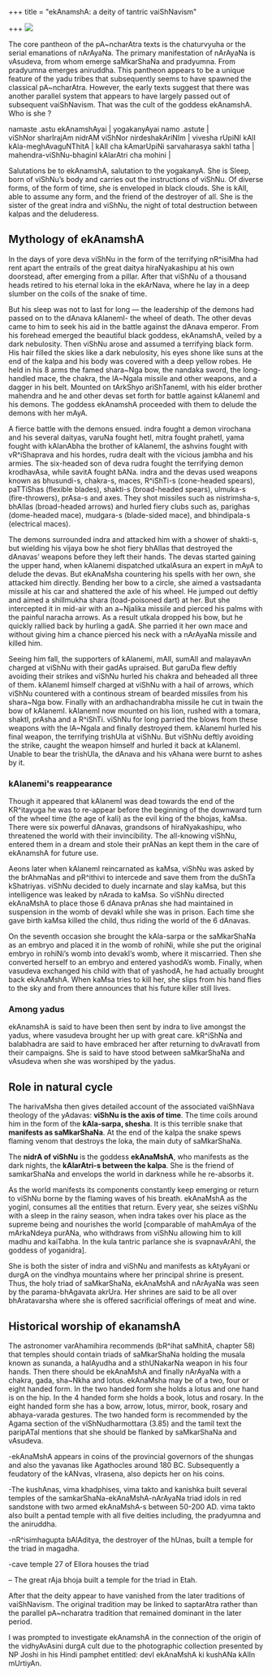 +++
title = "ekAnamshA: a deity of tantric vaiShNavism"

+++
[![](https://i1.wp.com/photos1.blogger.com/blogger/2010/410/320/ekAnamshA.0.jpg)](http://photos1.blogger.com/blogger/2010/410/1600/ekAnamshA.0.jpg)

The core pantheon of the pA\~ncharAtra texts is the chaturvyuha or the
serial emanations of nArAyaNa. The primary manifestation of nArAyaNa is
vAsudeva, from whom emerge saMkarShaNa and pradyumna. From pradyumna
emerges aniruddha. This pantheon appears to be a unique feature of the
yadu tribes that subsequently seems to have spawned the classical
pA\~ncharAtra. However, the early texts suggest that there was another
parallel system that appears to have largely passed out of subsequent
vaiShNavism. That was the cult of the goddess ekAnamshA. Who is she ?

namaste .astu ekAnamshAyai | yogakanyAyai namo .astute |   
viShNor sharIrajAm nidrAM viShNor nirdeshakAriNIm | vivesha rUpiNI kAlI
kAla-meghAvaguNThitA | kAlI cha kAmarUpiNi sarvaharasya sakhI tatha |
mahendra-viShNu-bhaginI kAlarAtri cha mohini |

Salutations be to ekAnamshA, salutation to the yogakanyA. She is Sleep,
born of viShNu’s body and carries out the instructions of viShNu. Of
diverse forms, of the form of time, she is enveloped in black clouds.
She is kAlI, able to assume any form, and the friend of the destroyer of
all. She is the sister of the great indra and viShNu, the night of total
destruction between kalpas and the deluderess.

## Mythology of ekAnamshA

In the days of yore deva viShNu in the form of the terrifying nR^isiMha
had rent apart the entrails of the great daitya hiraNyakashipu at his
own doorstead, after emerging from a pillar. After that viShNu of a
thousand heads retired to his eternal loka in the ekArNava, where he lay
in a deep slumber on the coils of the snake of time. 

But his sleep was
not to last for long — the leadership of the demons had passed on to the
dAnava kAlanemI- the wheel of death. The other devas came to him to seek
his aid in the battle against the dAnava emperor. From his forehead
emerged the beautiful black goddess, ekAnamshA, veiled by a dark
nebulosity. Then viShNu arose and assumed a terrifying black form. His
hair filled the skies like a dark nebulosity, his eyes shone like suns
at the end of the kalpa and his body was covered with a deep yellow
robes. He held in his 8 arms the famed shara\~Nga bow, the nandaka
sword, the long-handled mace, the chakra, the lA\~Ngala missile and
other weapons, and a dagger in his belt. Mounted on tArkShyo
ariShTanemI, with his elder brother mahendra and he and other devas set
forth for battle against kAlanemI and his demons. The goddess ekAnamshA
proceeded with them to delude the demons with her mAyA.

A fierce battle with the demons ensued. indra fought a demon virochana
and his several daityas, varuNa fought hetI, mitra fought prahetI, yama
fought with kAlanAbha the brother of kAlanemI, the ashvins fought with
vR^iShaprava and his hordes, rudra dealt with the vicious jambha and his
armies. The six-headed son of deva rudra fought the terrifying demon
krodhavAsa, while savitA fought bANa. indra and the devas used weapons
known as bhusundi-s, chakra-s, maces, R^iShTi-s (cone-headed spears),
paTTiShas (flexible blades), shakti-s (broad-headed spears), ulmuka-s
(fire-throwers), prAsa-s and axes. They shot missiles such as
nistrimsha-s, bhAllas (broad-headed arrows) and hurled fiery clubs such
as, parighas (dome-headed mace), mudgara-s (blade-sided mace), and
bhindipala-s (electrical maces). 

The demons surrounded indra and
attacked him with a shower of shakti-s, but wielding his vijaya bow he
shot fiery bhAllas that destroyed the dAnavas’ weapons before they left
their hands. The devas started gaining the upper hand, when kAlanemi
dispatched utkalAsura an expert in mAyA to delude the devas. But
ekAnaMsha countering his spells with her own, she attacked him directly.
Bending her bow to a circle, she aimed a vastsadanta missile at his car
and shattered the axle of his wheel. He jumped out deftly and aimed a
shilImukha shara (toad-poisoned dart) at her. But she intercepted it in
mid-air with an a\~Njalika missile and pierced his palms with the
painful naracha arrows. As a result utkala dropped his bow, but he
quickly rallied back by hurling a gadA. She parried it her own mace and
without giving him a chance pierced his neck with a nArAyaNa missile and
killed him.

Seeing him fall, the supporters of kAlanemi, mAlI, sumAlI and malayavAn
charged at viShNu with their gadAs upraised. But garuDa flew deftly
avoiding their strikes and viShNu hurled his chakra and beheaded all
three of them. kAlanemI himself charged at viShNu with a hail of arrows,
which viShNu countered with a continous stream of bearded missiles from
his shara\~Nga bow. Finally with an ardhachandrabha missile he cut in
twain the bow of kAlanemI. kAlanemI now mounted on his lion, rushed with
a tomara, shaktI, prAsha and a R^iShTi. viShNu for long parried the
blows from these weapons with the lA\~Ngala and finally destroyed them.
kAlanemI hurled his final weapon, the terrifying trishUla at viShNu. But
viShNu deftly avoiding the strike, caught the weapon himself and hurled
it back at kAlanemI. Unable to bear the trishUla, the dAnava and his
vAhana were burnt to ashes by it.

### kAlanemi's reappearance
Though it appeared that kAlanemI was dead towards the end of the
KR^itayuga he was to re-appear before the beginning of the downward turn
of the wheel time (the age of kali) as the evil king of the bhojas,
kaMsa. There were six powerful dAnavas, grandsons of hiraNyakashipu, who
threatened the world with their invincibility. The all-knowing viShNu,
entered them in a dream and stole their prANas an kept them in the care
of ekAnamshA for future use. 

Aeons later when kAlanemI reincarnated as
kaMsa, viShNu was asked by the brAhmaNas and pR^ithivi to intercede and
save them from the duShTa kShatriyas. viShNu decided to duely incarnate
and slay kaMsa, but this intelligence was leaked by nArada to kaMsa. So
viShNu directed ekAnaMshA to place those 6 dAnava prAnas she had
maintained in suspension in the womb of devakI while she was in prison.
Each time she gave birth kaMsa killed the child, thus riding the world
of the 6 dAnavas. 

On the seventh occasion she brought the kAla-sarpa or
the saMkarShaNa as an embryo and placed it in the womb of rohiNi, while
she put the original embryo in rohiNi’s womb into devakI’s womb, where
it miscarried. Then she converted herself to an embryo and entered
yashodA’s womb. Finally, when vasudeva exchanged his child with that of
yashodA, he had actually brought back ekAnaMshA. When kaMsa tries to
kill her, she slips from his hand flies to the sky and from there
announces that his future killer still lives.

### Among yadus
ekAnamshA is said to have been then sent by indra to live amongst the
yadus, where vasudeva brought her up with great care. kR^iShNa and
balabhadra are said to have embraced her after returning to dvAravatI
from their campaigns. She is said to have stood between saMkarShaNa and
vAsudeva when she was worshiped by the yadus.

## Role in natural cycle
The harivaMsha then gives detailed account of the associated vaiShNava
theology of the yAdavas: **viShNu is the axis of time**. The time coils
around him in the form of the **kAla-sarpa, shesha**. It is this terrible
snake that **manifests as saMkarShaNa**. At the end of the kalpa the snake
spews flaming venom that destroys the loka, the main duty of
saMkarShaNa. 

The **nidrA of viShNu** is the goddess **ekAnaMshA**, who manifests
as the dark nights, the **kAlarAtri-s between the kalpa**. She is the friend
of samkarShaNa and envelops the world in darkness while he re-absorbs
it. 

As the world manifests its components constantly keep emerging or
return to viShNu borne by the flaming waves of his breath. ekAnaMshA as
the yoginI, consumes all the entities that return. Every year, she
seizes viShNu with a sleep in the rainy season, when indra takes over
his place as the supreme being and nourishes the world \[comparable of
mahAmAya of the mArkaNdeya purANa, who withdraws from viShNu allowing
him to kill madhu and kaiTabha. In the kula tantric parlance she is
svapnavArAhI, the goddess of yoganidra\]. 

She is both the sister of
indra and viShNu and manifests as kAtyAyani or durgA on the vindhya
mountains where her principal shrine is present. Thus, the holy triad of
saMkarShaNa, ekAnaMshA and nArAyaNa was seen by the parama-bhAgavata
akrUra. Her shrines are said to be all over bhAratavarsha where she is
offered sacrificial offerings of meat and wine.

## Historical worship of ekanamshA  
The astronomer varAhamihira recommends (bR^ihat saMhitA, chapter 58)
that temples should contain triads of saMkarShaNa holding the musala
known as sunanda, a halAyudha and a sthUNakarNa weapon in his four
hands. Then there should be ekAnaMshA and finally nArAyaNa with a
chakra, gada, sha\~Nkha and lotus. ekAnaMsha may be of a two, four or
eight handed form. In the two handed form she holds a lotus and one hand
is on the hip. In the 4 handed form she holds a book, lotus and rosary.
In the eight handed form she has a bow, arrow, lotus, mirror, book,
rosary and abhaya-varada gestures. The two handed form is recommended by
the Agama section of the viShNudharmottara (3.85) and the tamil text the
paripATal mentions that she should be flanked by saMkarShaNa and
vAsudeva.

\-ekAnaMshA appears in coins of the provincial governors of the shungas
and also the yavanas like Agathocles around 180 BC. Subsequently a
feudatory of the kANvas, vIrasena, also depicts her on his coins.

\-The kushAnas, vima khadphises, vima takto and kanishka built several
temples of the samkarShaNa-ekAnaMshA-nArAyaNa triad idols in red
sandstone with two armed ekAnaMshA-s between 50-200 AD. vima takto also
built a pentad temple with all five deities including, the pradyumna and
the aniruddha.

\-nR^isimhagupta bAlAditya, the destroyer of the hUnas, built a temple
for the triad in magadha.

\-cave temple 27 of Ellora houses the triad

– The great rAja bhoja built a temple for the triad in Etah.

After that the deity appear to have vanished from the later traditions
of vaiShNavism. The original tradition may be linked to saptarAtra
rather than the parallel pA\~ncharatra tradition that remained dominant
in the later period.

I was prompted to investigate ekAnamshA in the connection of the origin
of the vidhyAvAsini durgA cult due to the photographic collection
presented by NP Joshi in his Hindi pamphet entitled: devI ekAnaMshA ki
kushANa kAlIn mUrtiyAn.
